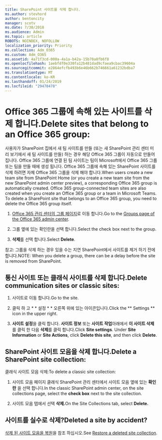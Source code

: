 ```yaml
---
title: SharePoint 사이트를 삭제 합니다.
ms.author: stevhord
author: bentoncity
manager: scotv
ms.date: 7/30/2018
ms.audience: Admin
ms.topic: article
ROBOTS: NOINDEX, NOFOLLOW
localization_priority: Priority
ms.collection: Adm_O365
ms.custom: Adm_O365
ms.assetid: 4a71f3cd-000a-4a1a-b42a-15b70a8fb6f8
ms.openlocfilehash: 1aebfdf0e330fa12b481dad9cfaea9cbac39604a
ms.sourcegitcommit: e2864efcfb493b6e46b662b746661a61232bdba7
ms.translationtype: MT
ms.contentlocale: ko-KR
ms.lasthandoff: 01/24/2019
ms.locfileid: "29478478"
---
```

# <a name="delete-sites-that-belong-to-an-office-365-group"></a><span data-ttu-id="41fe6-102">Office 365 그룹에 속해 있는 사이트를 삭제 합니다.</span><span class="sxs-lookup"><span data-stu-id="41fe6-102">Delete sites that belong to an Office 365 group:</span></span>

<span data-ttu-id="41fe6-p101">사용자가 SharePoint 집에서 새 팀 사이트를 만들 (또는 새 SharePoint 관리 센터 미리 보기에서 새 팀 사이트를 만들) 하는 경우 해당 Office 365 그룹이 자동으로 만들어집니다. Office 365 그룹에 연결 된 팀 사이트는 팀이 Microsoft에서 Office 365 그룹 또는 팀을 만들 때에 생성 됩니다. Office 365 그룹에 속해 있는 SharePoint 사이트를 삭제 하려면 자체 Office 365 그룹을 삭제 해야 합니다.</span><span class="sxs-lookup"><span data-stu-id="41fe6-p101">When users create a new team site from SharePoint Home (or you create a new team site from the new SharePoint admin center preview), a corresponding Office 365 group is automatically created. Office 365 group-connected team sites are also created when you create an Office 365 group or a team in Microsoft Teams. To delete a SharePoint site that belongs to an Office 365 group, you need to delete the Office 365 group itself.</span></span> 
  
1. <span data-ttu-id="41fe6-106">[Office 365 관리 센터의 그룹 페이지](https://portal.office.com/adminportal/home#/groups)로 이동 합니다.</span><span class="sxs-lookup"><span data-stu-id="41fe6-106">Go to the [Groups page of the Office 365 admin center](https://portal.office.com/adminportal/home#/groups).</span></span>
    
2. <span data-ttu-id="41fe6-107">그룹 옆에 있는 확인란을 선택 합니다.</span><span class="sxs-lookup"><span data-stu-id="41fe6-107">Select the check box next to the group.</span></span>
    
3. <span data-ttu-id="41fe6-108">**삭제**를 선택 합니다.</span><span class="sxs-lookup"><span data-stu-id="41fe6-108">Select **Delete**.</span></span>
    
<span data-ttu-id="41fe6-109">참고: 그룹을 삭제 하는 경우 있을 수는 지연 SharePoint에서 사이트를 제거 하기 전에 합니다.</span><span class="sxs-lookup"><span data-stu-id="41fe6-109">NOTE: When you delete a group, there can be a delay before the site is removed from SharePoint.</span></span>
  
## <a name="delete-communication-sites-or-classic-sites"></a><span data-ttu-id="41fe6-110">통신 사이트 또는 클래식 사이트를 삭제 합니다.</span><span class="sxs-lookup"><span data-stu-id="41fe6-110">Delete communication sites or classic sites:</span></span>

1. <span data-ttu-id="41fe6-111">사이트로 이동 합니다.</span><span class="sxs-lookup"><span data-stu-id="41fe6-111">Go to the site.</span></span>
  
2. <span data-ttu-id="41fe6-112">클릭 하 고 \* \* 설정 \* \* 오른쪽 위에 있는 아이콘입니다.</span><span class="sxs-lookup"><span data-stu-id="41fe6-112">Click the \*\* Settings \*\* icon in the upper right.</span></span> 
  
3. <span data-ttu-id="41fe6-p102">**사이트 설정**을 클릭 합니다. **사이트 정보** 또는 **사이트 작업**아래에서 **이 사이트 삭제**를 클릭 한 다음 **삭제**를 클릭 합니다.</span><span class="sxs-lookup"><span data-stu-id="41fe6-p102">Click **Site settings**. Under **Site Information** or **Site Actions**, click **Delete this site**, and then click **Delete**.</span></span>
  
## <a name="delete-a-sharepoint-site-collection"></a><span data-ttu-id="41fe6-115">SharePoint 사이트 모음을 삭제 합니다.</span><span class="sxs-lookup"><span data-stu-id="41fe6-115">Delete a SharePoint site collection:</span></span>

<span data-ttu-id="41fe6-116">클래식 사이트 모음 삭제:</span><span class="sxs-lookup"><span data-stu-id="41fe6-116">To delete a classic site collection:</span></span>
  
1. <span data-ttu-id="41fe6-117">사이트 모음 페이지 클래식 SharePoint 관리 센터에서 사이트 모음 옆에 있는 **확인란** 을 선택 합니다.</span><span class="sxs-lookup"><span data-stu-id="41fe6-117">In the classic SharePoint admin center, on the site collections page, select the **check box** next to the site collection.</span></span> 
    
2. <span data-ttu-id="41fe6-118">사이트 모음 탭에서 선택 **삭제.**</span><span class="sxs-lookup"><span data-stu-id="41fe6-118">On the Site Collections tab, select **Delete.**</span></span>
    
## <a name="deleted-a-site-by-accident"></a><span data-ttu-id="41fe6-119">사이트를 실수로 삭제?</span><span class="sxs-lookup"><span data-stu-id="41fe6-119">Deleted a site by accident?</span></span>

<span data-ttu-id="41fe6-120">[삭제 된 사이트 모음을 복원](https://go.microsoft.com/fwlink/?linkid=867660)을 참조 하십시오.</span><span class="sxs-lookup"><span data-stu-id="41fe6-120">See [Restore a deleted site collection](https://go.microsoft.com/fwlink/?linkid=867660).</span></span>
  

